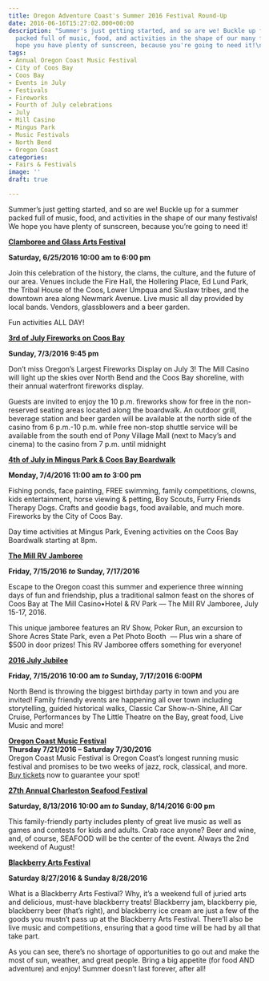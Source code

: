 ```yaml
---
title: Oregon Adventure Coast's Summer 2016 Festival Round-Up
date: 2016-06-16T15:27:02.000+00:00
description: "Summer's just getting started, and so are we! Buckle up for a summer
  packed full of music, food, and activities in the shape of our many festivals! We
  hope you have plenty of sunscreen, because you're going to need it!\n\n"
tags:
- Annual Oregon Coast Music Festival
- City of Coos Bay
- Coos Bay
- Events in July
- Festivals
- Fireworks
- Fourth of July celebrations
- July
- Mill Casino
- Mingus Park
- Music Festivals
- North Bend
- Oregon Coast
categories:
- Fairs & Festivals
image: ''
draft: true

---
```

Summer&#8217;s just getting started, and so are we! Buckle up for a summer packed full of music, food, and activities in the shape of our many festivals! We hope you have plenty of sunscreen, because you&#8217;re going to need it!

**<a href="http://www.oregonsadventurecoast.com/listings/clamboree-and-glass-art-festival/" target="_blank">Clamboree and Glass Arts Festival</a>**

**Saturday, 6/25/2016 10:00 am to 6:00 pm**

Join this celebration of the history, the clams, the culture, and the future of our area. Venues include the Fire Hall, the Hollering Place, Ed Lund Park, the Tribal House of the Coos, Lower Umpqua and Siuslaw tribes, and the downtown area along Newmark Avenue. Live music all day provided by local bands. Vendors, glassblowers and a beer garden.

Fun activities ALL DAY!

<a href="http://www.oregonsadventurecoast.com/listings/3rd-of-july-fireworks-on-coos-bay/" target="_blank" class="broken_link"><strong>3rd of July Fireworks on Coos Bay</strong></a>

**Sunday, 7/3/2016 9:45 pm**

Don&#8217;t miss Oregon&#8217;s Largest Fireworks Display on July 3! The Mill Casino will light up the skies over North Bend and the Coos Bay shoreline, with their annual waterfront fireworks display.

Guests are invited to enjoy the 10 p.m. fireworks show for free in the non-reserved seating areas located along the boardwalk. An outdoor grill, beverage station and beer garden will be available at the north side of the casino from 6 p.m.-10 p.m. while free non-stop shuttle service will be available from the south end of Pony Village Mall (next to Macy’s and cinema) to the casino from 7 p.m. until midnight

<a href="http://www.oregonsadventurecoast.com/listings/4th-of-july-in-mingus-park-coos-bay-boardwalk/" target="_blank"><strong>4th of July in Mingus Park & Coos Bay Boardwalk</strong></a>

**Monday, 7/4/2016 11:00 am _to_ 3:00 pm**

Fishing ponds, face painting, FREE swimming, family competitions, clowns, kids entertainment, horse viewing & petting, Boy Scouts, Furry Friends Therapy Dogs. Crafts and goodie bags, food available, and much more. Fireworks by the City of Coos Bay.

Day time activities at Mingus Park, Evening activities on the Coos Bay Boardwalk starting at 8pm.

<p class="post-title">
  <strong><a href="http://www.oregonsadventurecoast.com/listings/the-mill-rv-jamboree/" class="broken_link">The Mill RV Jamboree</a></strong>
</p>

<p class="post-title">
  <strong>Friday, 7/15/2016 <em>to</em> Sunday, 7/17/2016</strong>
</p>

Escape to the Oregon coast this summer and experience three winning days of fun and friendship, plus a traditional salmon feast on the shores of Coos Bay at The Mill Casino•Hotel & RV Park — The Mill RV Jamboree, July 15-17, 2016.

This unique jamboree features an RV Show, Poker Run, an excursion to Shore Acres State Park, even a Pet Photo Booth  — Plus win a share of $500 in door prizes! This RV Jamboree offers something for everyone!

<a href="http://www.oregonsadventurecoast.com/listings/2016-july-jubilee/" target="_blank"><strong>2016 July Jubilee</strong></a>

**Friday, 7/15/2016 10:00 am _to_ Sunday, 7/17/2016 6:00PM**

North Bend is throwing the biggest birthday party in town and you are invited! Family friendly events are happening all over town including storytelling, guided historical walks, Classic Car Show-n-Shine, All Car Cruise, Performances by The Little Theatre on the Bay, great food, Live Music and more!

<div class="date date-alt">
  <a href="http://www.oregoncoastmusic.org/" target="_blank"><strong>Oregon Coast Music Festival</strong></a>
</div>

<div class="date date-alt">
</div>

<div class="date date-alt">
  <strong>Thursday 7/21/2016 &#8211; Saturday 7/30/2016</strong>
</div>

<div class="date date-alt">
</div>

<div class="date date-alt">
  Oregon Coast Music Festival is Oregon Coast&#8217;s longest running music festival and promises to be two weeks of jazz, rock, classical, and more. <a href="http://www.oregoncoastmusic.org/buy-tickets/" target="_blank">Buy tickets</a> now to guarantee your spot!
</div>

<div class="date date-alt">
</div>

<a href="http://charlestonseafoodfestival.com/" target="_blank"><strong>27th Annual Charleston Seafood Festival</strong></a>

**Saturday, 8/13/2016 10:00 am _to_ Sunday, 8/14/2016 6:00 pm**

This family-friendly party includes plenty of great live music as well as games and contests for kids and adults. Crab race anyone? Beer and wine, and, of course, SEAFOOD will be the center of the event. Always the 2nd weekend of August!

<a href="http://coosbaydowntown.org/blackberry-arts-festival/" target="_blank"><strong>Blackberry Arts Festival</strong></a>

**Saturday 8/27/2016 & Sunday 8/28/2016**

What is a Blackberry Arts Festival? Why, it&#8217;s a weekend full of juried arts and delicious, must-have blackberry treats! Blackberry jam, blackberry pie, blackberry beer (that&#8217;s right), and blackberry ice cream are just a few of the goods you mustn&#8217;t pass up at the Blackberry Arts Festival. There&#8217;ll also be live music and competitions, ensuring that a good time will be had by all that take part.

As you can see, there&#8217;s no shortage of opportunities to go out and make the most of sun, weather, and great people. Bring a big appetite (for food AND adventure) and enjoy! Summer doesn&#8217;t last forever, after all!